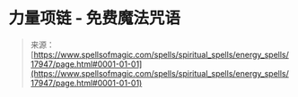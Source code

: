 <!--yml

category: 未分类

date: 2024-06-12 18:59:18

-->

# 力量项链 - 免费魔法咒语

> 来源：[https://www.spellsofmagic.com/spells/spiritual_spells/energy_spells/17947/page.html#0001-01-01](https://www.spellsofmagic.com/spells/spiritual_spells/energy_spells/17947/page.html#0001-01-01)
